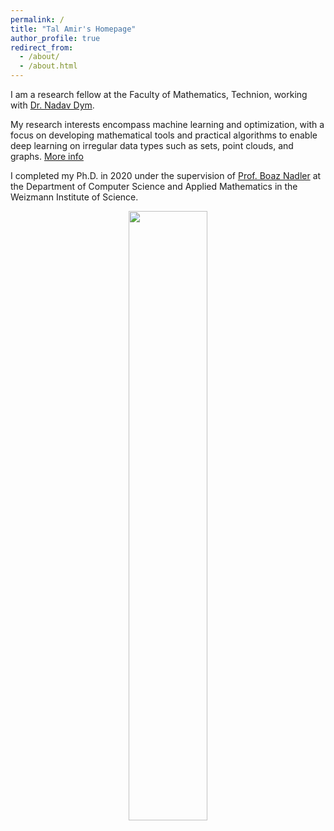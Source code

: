 ```yaml
---
permalink: /
title: "Tal Amir's Homepage"
author_profile: true
redirect_from: 
  - /about/
  - /about.html
---
```


I am a research fellow at the Faculty of Mathematics, Technion, working with [Dr. Nadav Dym](https://nadavdym.github.io).

My research interests encompass machine learning and optimization, with a focus on developing mathematical tools and practical algorithms to enable deep learning on irregular data types such as sets, point clouds, and graphs. [More info](https://tal-amir.github.io/research/)

I completed my Ph.D. in 2020 under the supervision of [Prof. Boaz Nadler](https://www.weizmann.ac.il/math/Nadler/home) at the Department of Computer Science and Applied Mathematics in the Weizmann Institute of Science.

<div style="margin-top:1em;"></div>

<p align="center">
<a href="https://www.instagram.com/katia.ansky/">
<img src="https://tal-amir.github.io/files/Katia - Tal playing guitar.jpg" alt="" title="Katia Ansky" style="width:50%;" />
  </a>
</p>


